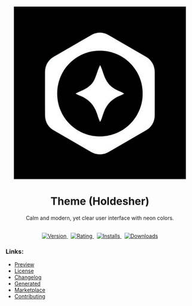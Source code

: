 <div align="center">

![Logo](assets/img/docs.png)

</div>

<div align="center">
    <h1>Theme (Holdesher)</h1>
    <p>
        Calm and modern, yet clear user interface with neon colors.
    </p>
</div>

<br />

<div align="center">
    <a href="https://marketplace.visualstudio.com/items?itemName=kah3vich.holdesher">
        <img src="https://vsmarketplacebadges.dev/version-short/kah3vich.holdesher.png?style=for-the-badge&colorA=000000&colorB=FFFFFF&label=VERSION" alt="Version">
    </a>&nbsp;
    <a href="https://marketplace.visualstudio.com/items?itemName=kah3vich.holdesher">
        <img src="https://vsmarketplacebadges.dev/rating-short/kah3vich.holdesher.png?style=for-the-badge&colorA=000000&colorB=FFFFFF&label=Rating" alt="Rating">
    </a>&nbsp;
    <a href="https://marketplace.visualstudio.com/items?itemName=kah3vich.holdesher">
        <img src="https://vsmarketplacebadges.dev/installs-short/kah3vich.holdesher.png?style=for-the-badge&colorA=000000&colorB=FFFFFF&label=Installs" alt="Installs">
    </a>&nbsp;
    <a href="https://marketplace.visualstudio.com/items?itemName=kah3vich.holdesher">
        <img src="https://vsmarketplacebadges.dev/downloads-short/kah3vich.holdesher.png?style=for-the-badge&colorA=000000&colorB=FFFFFF&label=Downloads" alt="Downloads">
    </a>
</div>

### Links:

- [Preview](https://themes.vscode.one/theme/kah3vich/W6YpwH4d)
- [License](./.github/LICENSE)
- [Changelog](./.github/CHANGELOG.md)
- [Generated](https://themes.vscode.one)
- [Marketplace](https://marketplace.visualstudio.com/items?itemName=kah3vich.holdesher)
- [Contributing](./.github/CONTRIBUTING.md)

